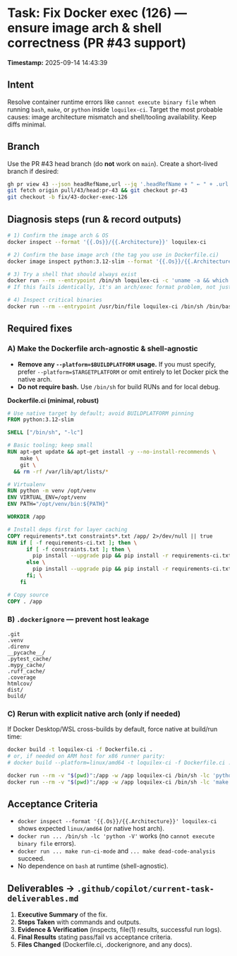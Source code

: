 # Task: Fix Docker exec (126) — ensure image arch & shell correctness (PR #43 support)

**Timestamp:** 2025-09-14 14:43:39

## Intent
Resolve container runtime errors like `cannot execute binary file` when running `bash`, `make`, or `python` inside `loquilex-ci`. Target the most probable causes: image architecture mismatch and shell/tooling availability. Keep diffs minimal.

## Branch
Use the PR #43 head branch (do **not** work on `main`). Create a short-lived branch if desired:
```bash
gh pr view 43 --json headRefName,url --jq '.headRefName + " ← " + .url'
git fetch origin pull/43/head:pr-43 && git checkout pr-43
git checkout -b fix/43-docker-exec-126
```

## Diagnosis steps (run & record outputs)
```bash
# 1) Confirm the image arch & OS
docker inspect --format '{{.Os}}/{{.Architecture}}' loquilex-ci

# 2) Confirm the base image arch (the tag you use in Dockerfile.ci)
docker image inspect python:3.12-slim --format '{{.Os}}/{{.Architecture}}'

# 3) Try a shell that should always exist
docker run --rm --entrypoint /bin/sh loquilex-ci -c 'uname -a && which sh && /bin/sh -c "echo sh-ok"'
# If this fails identically, it's an arch/exec format problem, not just missing bash.

# 4) Inspect critical binaries
docker run --rm --entrypoint /usr/bin/file loquilex-ci /bin/sh /bin/bash /usr/bin/make /opt/venv/bin/python || true
```

## Required fixes

### A) Make the Dockerfile arch-agnostic & shell-agnostic
- **Remove any `--platform=$BUILDPLATFORM` usage.** If you must specify, prefer `--platform=$TARGETPLATFORM` or omit entirely to let Docker pick the native arch.
- **Do not require bash.** Use `/bin/sh` for build RUNs and for local debug.

**Dockerfile.ci (minimal, robust)**
```dockerfile
# Use native target by default; avoid BUILDPLATFORM pinning
FROM python:3.12-slim

SHELL ["/bin/sh", "-lc"]

# Basic tooling; keep small
RUN apt-get update && apt-get install -y --no-install-recommends \
    make \
    git \
  && rm -rf /var/lib/apt/lists/*

# Virtualenv
RUN python -m venv /opt/venv
ENV VIRTUAL_ENV=/opt/venv
ENV PATH="/opt/venv/bin:${PATH}"

WORKDIR /app

# Install deps first for layer caching
COPY requirements*.txt constraints*.txt /app/ 2>/dev/null || true
RUN if [ -f requirements-ci.txt ]; then \
      if [ -f constraints.txt ]; then \
        pip install --upgrade pip && pip install -r requirements-ci.txt -r requirements-dev.txt --constraint constraints.txt; \
      else \
        pip install --upgrade pip && pip install -r requirements-ci.txt -r requirements-dev.txt; \
      fi; \
    fi

# Copy source
COPY . /app
```

### B) `.dockerignore` — prevent host leakage
```
.git
.venv
.direnv
__pycache__/
.pytest_cache/
.mypy_cache/
.ruff_cache/
.coverage
htmlcov/
dist/
build/
```

### C) Rerun with explicit native arch (only if needed)
If Docker Desktop/WSL cross-builds by default, force native at build/run time:
```bash
docker build -t loquilex-ci -f Dockerfile.ci .
# or, if needed on ARM host for x86 runner parity:
# docker build --platform=linux/amd64 -t loquilex-ci -f Dockerfile.ci .

docker run --rm -v "$(pwd)":/app -w /app loquilex-ci /bin/sh -lc 'python -V && which python && which make && make --version'
docker run --rm -v "$(pwd)":/app -w /app loquilex-ci /bin/sh -lc 'make run-ci-mode && make dead-code-analysis'
```

## Acceptance Criteria
- `docker inspect --format '{{.Os}}/{{.Architecture}}' loquilex-ci` shows expected `linux/amd64` (or native host arch).
- `docker run ... /bin/sh -lc 'python -V'` works (no `cannot execute binary file` errors).
- `docker run ... make run-ci-mode` and `... make dead-code-analysis` succeed.
- No dependence on `bash` at runtime (shell-agnostic).

## Deliverables → `.github/copilot/current-task-deliverables.md`
1. **Executive Summary** of the fix.
2. **Steps Taken** with commands and outputs.
3. **Evidence & Verification** (inspects, file(1) results, successful run logs).
4. **Final Results** stating pass/fail vs acceptance criteria.
5. **Files Changed** (Dockerfile.ci, .dockerignore, and any docs).
